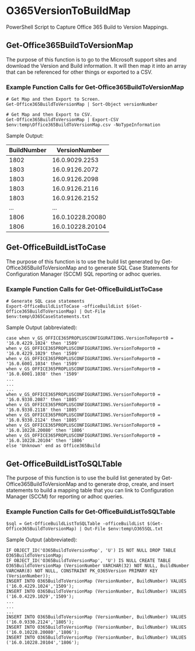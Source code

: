 # O365VersionToBuildMap

PowerShell Script to Capture Office 365 Build to Version Mappings.

## Get-Office365BuildToVersionMap

The purpose of this function is to go to the Microsoft support sites and download the Version and Build information.  It will then map it into an array that can be referenced for other things or exported to a CSV.

### Example Function Calls for Get-Office365BuildToVersionMap

    # Get Map and then Export to Screen.
    Get-Office365BuildToVersionMap | Sort-Object versionNumber
    
    # Get Map and then Export to CSV.
    Get-Office365BuildToVersionMap | Export-CSV $env:temp\Office365BuildToVersionMap.csv -NoTypeInformation

Sample Output:

BuildNumber|VersionNumber
---|---
1802|16.0.9029.2253
1803|16.0.9126.2072
1803|16.0.9126.2098
1803|16.0.9126.2116
1803|16.0.9126.2152
...|...
1806|16.0.10228.20080
1806|16.0.10228.20104

## Get-OfficeBuildListToCase

The purpose of this function is to use the build list generated by Get-Office365BuildToVersionMap and to generate SQL Case Statements for Configuration Manager (SCCM) SQL reporting or adhoc queries.

### Example Function Calls for Get-OfficeBuildListToCase

    # Generate SQL case statements
    Export-OfficeBuildListToCase -officeBuildList $(Get-Office365BuildToVersionMap) | Out-File $env:temp\O365CaseStatements.txt

Sample Output (abbreviated):

    case when v_GS_OFFICE365PROPLUSCONFIGURATIONS.VersionToReport0 = '16.0.4229.1024' then '1509'
    when v_GS_OFFICE365PROPLUSCONFIGURATIONS.VersionToReport0 = '16.0.4229.1029' then '1509'
    when v_GS_OFFICE365PROPLUSCONFIGURATIONS.VersionToReport0 = '16.0.6001.1034' then '1509'
    when v_GS_OFFICE365PROPLUSCONFIGURATIONS.VersionToReport0 = '16.0.6001.1038' then '1509'
    ...
    ...
    ...
    when v_GS_OFFICE365PROPLUSCONFIGURATIONS.VersionToReport0 = '16.0.9330.2087' then '1805'
    when v_GS_OFFICE365PROPLUSCONFIGURATIONS.VersionToReport0 = '16.0.9330.2118' then '1805'
    when v_GS_OFFICE365PROPLUSCONFIGURATIONS.VersionToReport0 = '16.0.9330.2124' then '1805'
    when v_GS_OFFICE365PROPLUSCONFIGURATIONS.VersionToReport0 = '16.0.10228.20080' then '1806'
    when v_GS_OFFICE365PROPLUSCONFIGURATIONS.VersionToReport0 = '16.0.10228.20104' then '1806'
    else 'Unknown' end as Office365Build

## Get-OfficeBuildListToSQLTable

The purpose of this function is to use the build list generated by Get-Office365BuildToVersionMap and to
generate drop, create, and insert statements to build a mapping table that you can link to Configuration
Manager (SCCM) for reporting or adhoc queries.

### Example Function Calls for Get-OfficeBuildListToSQLTable

    $sql = Get-OfficeBuildListToSQLTable -officeBuildList $(Get-Office365BuildToVersionMap) | Out-File $env:temp\O365SQL.txt

Sample Output (abbreviated):

    IF OBJECT_ID('O365BuildToVersionMap', 'U') IS NOT NULL DROP TABLE O365BuildToVersionMap;
    IF OBJECT_ID('O365BuildToVersionMap', 'U') IS NULL CREATE TABLE O365BuildToVersionMap (VersionNumber VARCHAR(32) NOT NULL, BuildNumber VARCHAR(8) NOT NULL, CONSTRAINT PK_O365Version PRIMARY KEY (VersionNumber));
    INSERT INTO O365BuildToVersionMap (VersionNumber, BuildNumber) VALUES ('16.0.4229.1024','1509');
    INSERT INTO O365BuildToVersionMap (VersionNumber, BuildNumber) VALUES ('16.0.4229.1029','1509');
    ...
    ...
    ...
    INSERT INTO O365BuildToVersionMap (VersionNumber, BuildNumber) VALUES ('16.0.9330.2124','1805');
    INSERT INTO O365BuildToVersionMap (VersionNumber, BuildNumber) VALUES ('16.0.10228.20080','1806');
    INSERT INTO O365BuildToVersionMap (VersionNumber, BuildNumber) VALUES ('16.0.10228.20104','1806');
